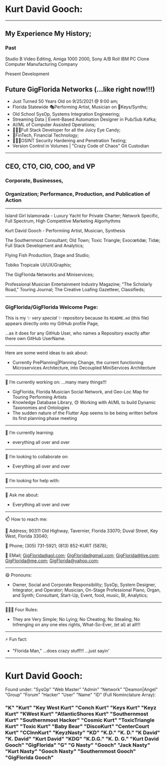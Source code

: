 # Kurt David Gooch:
---
## My Experience My History; 
### Past
Studio B Video Editing, Amiga 1000 2000, Sony A/B Roll
IBM PC Clone Computer Manufacturing Company


Present Development

Future
GigFlorida Networks (...like right now!!!)
---

- Just Turned 50 Years Old on 9/25/2021 @ 9:00 am; 
- Florida Statewide 🎭Performing Artist, Musician on 🎹Keys/Synths; 
- Old School SysOp, Systems Integration Engineering; 
- Streaming Data | Event-Based Automation Designer in Pub/Sub Kafka; 
- AI/ML of Computer Assisted Operations; 
- 👨🏽‍💻Full Stack Developer for all the Juicy Eye Candy; 
- 🏦FinTech, Financial Technology; 
- 🧑🏽‍💻OSINT Security Hardening and Penetration Testing; 
- Version Control in Volumes | "Crazy Code of Chaos" Git Custodian

---
## CEO, CTO, CIO, COO, and VP 
### Corporate, Businesses, 
### Organization; Performance, Production, and Publication of Action

---
Island Girl Islamorada - Luxury Yacht for Private Charter; Network Specific, Full Spectrum, High Competitive Marketing Algorhythms

Kurt David Gooch - Performiing Artist, Musician, Synthesis

The Southernmost Consultant; Old Town; Toxic Triangle; Exocœtidæ; Tidæ; Full Stack Development and Analytics; 

Flying Fish Production, Stage and Studio; 

Tobiko Tropicale UI/UX/Graphix; 

The GigFlorida Networks and Miniservices; 

Professional Musician Entertainment Industry Magazine; "The Scholarly Road," Touring Journal; The Creative Loafing Gazetteer, Classifieds; 

---
### **GigFlorida/GigFlorida** Welcome Page: 
This is my ✨ _very special_ ✨ repository because its `README.md` (this file) appears directly onto my GitHub profile Page, 

...as it does for any GitHub User, who names a Repository exactly after there own GitHub UserName.

---
Here are some weird ideas to ask about:
- Currently PrePlanning|Planning Change, the current functioning Microservices Architecture, into Decoupled MiniServices Architecture
---
🔭 I’m currently working on: ...many many things!!!
- GigFlorida, Florida Musician Social Network, and Geo-Loc Map for Touring Performing Artists
- Knowledge Database Library, 😓 Working with AI/ML to build Dynamic Taxonomies and Ontologies 
- The sudden nature of the Flutter App seems to be being written before its first planning phase meeting

---
🌱 I’m currently learning: 
- everything all over and over

---
👯 I’m looking to collaborate on: 
- Everything all over and over

---
🤔 I’m looking for help with: 


---
💬 Ask me about: 
- Everything all over and over

---
📫 How to reach me: 

📇 Address; 90311 Old Highway, Tavernier, Florida  33070; Duval Street, Key West, Florida  33040; 

📱 Phone; (305) 731-5921; (813) 852-KURT (5878); 

📧 EMail; GigFlorida@aol.com; GigFlorida@gmail.com; GigFlorida@live.com; GigFlorida@me.com; GigFlorida@yahoo.com; 

---
😄 Pronouns: 

- Owner, Social and Corporate Responsibility; SysOp, System Designer, Integrator, and Operator; Musician, On-Stage Professional Piano, Organ, and Synth; Consultant, Start-Up, Event, food, music, BI, Analytics; 

---
👨🏽‍⚖️ Four Rules: 
- They are Very Simple; No Lying; No Cheating; No Stealing; No Infrenging on any one eles rights, What-So-Ever, (et al) at all!!!

---
⚡ Fun fact: 
- "Florida Man," ...does crazy stuff!!! ...just sayin'

---
# Kurt David Gooch:

Found under: "SysOp" "Web Master" "Admin" "Network" "Deamon|Angel" "Group" "Forum" "Hacker" "User" "Name" "ID" (Full Nominclature Array): 

### "K" "Kurt" "Key West Kurt" "Conch Kurt" "Keys Kurt" "Keyz Kurt" "KWest Kurt" "AtlanticShores Kurt" "Southernmost Kurt" "Southernmost Hacker" "Cosmic Kurt" "ToxicTriangle Kurt" "Toxic Kurt" "Baby Bear" "DiscoKurt" "CenterCourt Kurt" "CCInnKurt" "KeyzNasty" "KD" "K.D." "K. D." "K David" "K. David" "Kurt David" "KDG" "K.D.G." "K. D. G." "Kurt David Gooch" "GigFlorida" "G" "G Nasty" "Gooch" "Jack Nasty" "Kurt Nasty" "Gooch Nasty" "Southernmost Gooch" "GigFlorida Gooch" 

